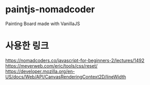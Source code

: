 # paintjs-nomadcoder
Painting Board made with VanillaJS

# 사용한 링크 
https://nomadcoders.co/javascript-for-beginners-2/lectures/1492
https://meyerweb.com/eric/tools/css/reset/
https://developer.mozilla.org/en-US/docs/Web/API/CanvasRenderingContext2D/lineWidth
